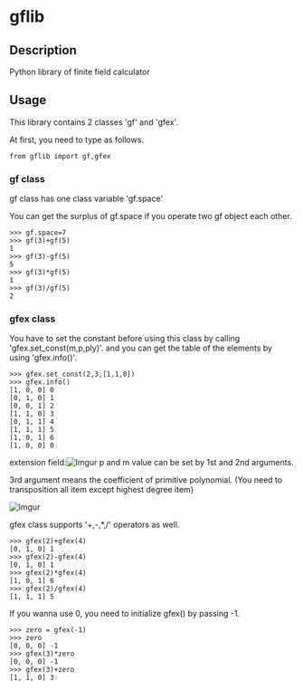 gflib
===

## Description
Python library of finite field calculator

## Usage
This library contains 2 classes 'gf' and 'gfex'.

At first, you need to type as follows.
```
from gflib import gf,gfex
```

### gf class
gf class has one class variable 'gf.space'

You can get the surplus of gf.space if you operate two gf object each other.
```
>>> gf.space=7
>>> gf(3)+gf(5)
1
>>> gf(3)-gf(5)
5
>>> gf(3)*gf(5)
1
>>> gf(3)/gf(5)
2
```

### gfex class
You have to set the constant before using this class by calling 'gfex.set_const(m,p,ply)'.
and you can get the table of the elements by using 'gfex.info()'.
```
>>> gfex.set_const(2,3,[1,1,0])
>>> gfex.info()
[1, 0, 0] 0
[0, 1, 0] 1
[0, 0, 1] 2
[1, 1, 0] 3
[0, 1, 1] 4
[1, 1, 1] 5
[1, 0, 1] 6
[1, 0, 0] 0
```

extension field:![Imgur](https://i.imgur.com/xbdOhzV.png)
p and m value can be set by 1st and 2nd arguments.

3rd argument means the coefficient of primitive polynomial.
(You need to transposition all item except highest degree item)

![Imgur](https://i.imgur.com/lDYVT3V.png)


gfex class supports '+,-,*,/' operators as well.
```
>>> gfex(2)+gfex(4)
[0, 1, 0] 1
>>> gfex(2)-gfex(4)
[0, 1, 0] 1
>>> gfex(2)*gfex(4)
[1, 0, 1] 6
>>> gfex(2)/gfex(4)
[1, 1, 1] 5
```
If you wanna use 0, you need to initialize gfex() by passing -1.
```
>>> zero = gfex(-1)
>>> zero
[0, 0, 0] -1
>>> gfex(3)*zero
[0, 0, 0] -1
>>> gfex(3)+zero
[1, 1, 0] 3
```
